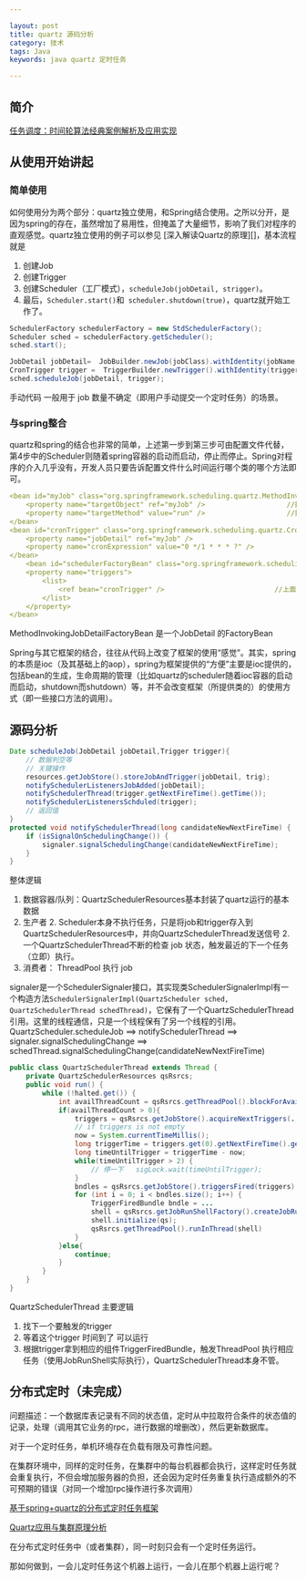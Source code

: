 ```yaml
---

layout: post
title: quartz 源码分析
category: 技术
tags: Java
keywords: java quartz 定时任务

---
```


## 简介

[任务调度：时间轮算法经典案例解析及应用实现](https://mp.weixin.qq.com/s/CcChX0MvxkdlToaVQT1BOA)

## 从使用开始讲起

### 简单使用

如何使用分为两个部分：quartz独立使用，和Spring结合使用。之所以分开，是因为spring的存在，虽然增加了易用性，但掩盖了大量细节，影响了我们对程序的直观感觉。quartz独立使用的例子可以参见 [深入解读Quartz的原理][]，基本流程就是

1. 创建Job
2. 创建Trigger
3. 创建Scheduler（工厂模式），`scheduleJob(jobDetail, strigger)`。
4. 最后，`Scheduler.start()`和` scheduler.shutdown(true)`，quartz就开始工作了。


```java
SchedulerFactory schedulerFactory = new StdSchedulerFactory();
Scheduler sched = schedulerFactory.getScheduler();
sched.start();

JobDetail jobDetail=  JobBuilder.newJob(jobClass).withIdentity(jobName, jobGroupName).build();
CronTrigger trigger =  TriggerBuilder.newTrigger().withIdentity(triggerName, triggerGroupName).withSchedule(CronScheduleBuilder.cronSchedule(cron)).build();
sched.scheduleJob(jobDetail, trigger);
```

手动代码 一般用于 job 数量不确定（即用户手动提交一个定时任务）的场景。

### 与spring整合

quartz和spring的结合也非常的简单，上述第一步到第三步可由配置文件代替，第4步中的Scheduler则随着spring容器的启动而启动，停止而停止。Spring对程序的介入几乎没有，开发人员只要告诉配置文件什么时间运行哪个类的哪个方法即可。

```yaml
<bean id="myJob" class="org.springframework.scheduling.quartz.MethodInvokingJobDetailFactoryBean">
    <property name="targetObject" ref="myJob" />                    //执行类的实例
    <property name="targetMethod" value="run" />                    //执行方法
</bean> 
<bean id="cronTrigger" class="org.springframework.scheduling.quartz.CronTriggerFactoryBean"> 
    <property name="jobDetail" ref="myJob" />                           //上面任务的Task配置bean
    <property name="cronExpression" value="0 */1 * * * ?" />            //触发时机表达式  cron表达式在文章的最末尾会说
</bean> 
    <bean id="schedulerFactoryBean" class="org.springframework.scheduling.quartz.SchedulerFactoryBean" autowire="no">
    <property name="triggers">
        <list>
            <ref bean="cronTrigger" />                           //上面配置的触发器
        </list>
    </property>
</bean> 
```

MethodInvokingJobDetailFactoryBean 是一个JobDetail 的FactoryBean

Spring与其它框架的结合，往往从代码上改变了框架的使用“感觉”。其实，spring的本质是ioc（及其基础上的aop），spring为框架提供的“方便”主要是ioc提供的，包括bean的生成，生命周期的管理（比如quartz的scheduler随着ioc容器的启动而启动，shutdown而shutdown）等，并不会改变框架（所提供类的）的使用方式（即一些接口方法的调用）。


## 源码分析

```java     
Date scheduleJob(JobDetail jobDetail,Trigger trigger){
    // 数据判空等
    // 关键操作
    resources.getJobStore().storeJobAndTrigger(jobDetail, trig);
    notifySchedulerListenersJobAdded(jobDetail);
    notifySchedulerThread(trigger.getNextFireTime().getTime());
    notifySchedulerListenersSchduled(trigger);
    // 返回值
}
protected void notifySchedulerThread(long candidateNewNextFireTime) {
    if (isSignalOnSchedulingChange()) {
        signaler.signalSchedulingChange(candidateNewNextFireTime);
    }
}
```
整体逻辑
1. 数据容器/队列：QuartzSchedulerResources基本封装了quartz运行的基本数据
2. 生产者
    2. Scheduler本身不执行任务，只是将job和trigger存入到QuartzSchedulerResources中，并向QuartzSchedulerThread发送信号
    2. 一个QuartzSchedulerThread不断的检查 job 状态，触发最近的下一个任务（立即）执行。
3. 消费者： ThreadPool 执行 job


signaler是一个SchedulerSignaler接口，其实现类SchedulerSignalerImpl有一个构造方法`SchedulerSignalerImpl(QuartzScheduler sched, QuartzSchedulerThread schedThread)`，它保有了一个QuartzSchedulerThread引用。这里的线程通信，只是一个线程保有了另一个线程的引用。QuartzScheduler.scheduleJob ==> notifySchedulerThread ==> signaler.signalSchedulingChange ==>  schedThread.signalSchedulingChange(candidateNewNextFireTime)


```java
public class QuartzSchedulerThread extends Thread {
    private QuartzSchedulerResources qsRsrcs;
    public void run() {
        while (!halted.get()) {
            int availThreadCount = qsRsrcs.getThreadPool().blockForAvailableThreads();
            if(availThreadCount > 0){
                triggers = qsRsrcs.getJobStore().acquireNextTriggers(...)
                // if triggers is not empty
                now = System.currentTimeMillis();
                long triggerTime = triggers.get(0).getNextFireTime().getTime();
                long timeUntilTrigger = triggerTime - now;
                while(timeUntilTrigger > 2) {
                    // 停一下   sigLock.wait(timeUntilTrigger);
                }
                bndles = qsRsrcs.getJobStore().triggersFired(triggers);
                for (int i = 0; i < bndles.size(); i++) {
                    TriggerFiredBundle bndle = ...
                    shell = qsRsrcs.getJobRunShellFactory().createJobRunShell(bndle);
                    shell.initialize(qs);
                    qsRsrcs.getThreadPool().runInThread(shell)
                }
            }else{
                continue;
            }
        }
    }
}
```

QuartzSchedulerThread 主要逻辑

1.	找下一个要触发的trigger
2.	等着这个trigger 时间到了 可以运行
3.	根据trigger拿到相应的组件TriggerFiredBundle，触发ThreadPool 执行相应任务（使用JobRunShell实际执行），QuartzSchedulerThread本身不管。


## 分布式定时（未完成）

问题描述：一个数据库表记录有不同的状态值，定时从中拉取符合条件的状态值的记录，处理（调用其它业务的rpc，进行数据的增删改），然后更新数据库。

对于一个定时任务，单机环境存在负载有限及可靠性问题。

在集群环境中，同样的定时任务，在集群中的每台机器都会执行，这样定时任务就会重复执行，不但会增加服务器的负担，还会因为定时任务重复执行造成额外的不可预期的错误（对同一个增加rpc操作进行多次调用）

[基于spring+quartz的分布式定时任务框架](http://www.cnblogs.com/aaronfeng/p/5537177.html)

[Quartz应用与集群原理分析](https://tech.meituan.com/mt-crm-quartz.html)


在分布式定时任务中（或者集群），同一时刻只会有一个定时任务运行。

那如何做到，一会儿定时任务这个机器上运行，一会儿在那个机器上运行呢？




